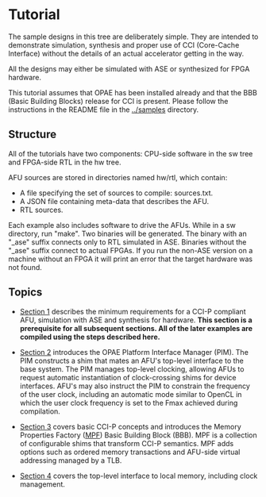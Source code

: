# Tutorial

The sample designs in this tree are deliberately simple. They are intended
to demonstrate simulation, synthesis and proper use of CCI (Core-Cache
Interface) without the details of an actual accelerator getting in the way.

All the designs may either be simulated with ASE or synthesized for FPGA
hardware.

This tutorial assumes that OPAE has been installed already and that the BBB
(Basic Building Blocks) release for CCI is present. Please follow the
instructions in the README file in the
[../samples](..)
directory.

## Structure

All of the tutorials have two components: CPU-side software in the sw tree
and FPGA-side RTL in the hw tree.

AFU sources are stored in directories named hw/rtl, which contain:
 - A file specifying the set of sources to compile: sources.txt.
 - A JSON file containing meta-data that describes the AFU.
 - RTL sources.

Each example also includes software to drive the AFUs. While in a sw directory,
run "make". Two binaries will be generated. The binary with an "\_ase" suffix
connects only to RTL simulated in ASE.  Binaries without the "\_ase" suffix
connect to actual FPGAs.  If you run the non-ASE version on a machine without
an FPGA it will print an error that the target hardware was not found.

## Topics

- [Section 1](01_hello_world/) describes the minimum requirements for a CCI-P
  compliant AFU, simulation with ASE and synthesis for hardware. __This
  section is a prerequisite for all subsequent sections. All of the later
  examples are compiled using the steps described here.__

- [Section 2](02_platform_ifc/) introduces the OPAE Platform Interface Manager
  (PIM). The PIM constructs a shim that mates an AFU's top-level interface to
  the base system. The PIM manages top-level clocking, allowing AFUs to
  request automatic instantiation of clock-crossing shims for device
  interfaces. AFU's may also instruct the PIM to constrain the frequency of
  the user clock, including an automatic mode similar to OpenCL in which the
  user clock frequency is set to the Fmax achieved during compilation.

- [Section 3](03_ccip/) covers basic CCI-P concepts and introduces the Memory
  Properties Factory
  ([MPF](https://github.com/OPAE/intel-fpga-bbb/wiki/BBB_cci_mpf)) Basic
  Building Block (BBB). MPF is a collection of configurable shims that
  transform CCI-P semantics. MPF adds options such as ordered memory
  transactions and AFU-side virtual addressing managed by a TLB.

- [Section 4](04_local_memory/) covers the top-level interface to local
  memory, including clock management.
